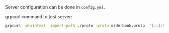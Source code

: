 Server configuration can be done in `config.yml`.

grpcurl command to test server: 

```bash
grpcurl -plaintext -import-path ./proto -proto orderbook.proto  '[::]:50051' orderbook.OrderbookAggregator/BookSummary
```